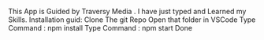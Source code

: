This App is Guided by Traversy Media .
I have just typed and Learned my Skills.
Installation guid:
  Clone The git Repo
  Open that folder in VSCode
  Type Command : npm install 
  Type Command : npm start
Done
